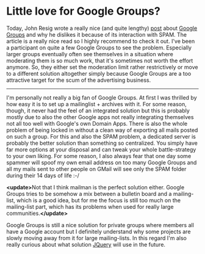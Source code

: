 # Little love for Google Groups?

Today, John Resig wrote a really nice (and quite lengthy) <a href="http://ejohn.org/blog/google-groups-is-dead/">post</a> about <a href="http://groups.google.com/">Google Groups</a> and why he dislikes it because of its interaction with SPAM. The article is a really nice read so I highly recommend to check it out. I've been a participant on quite a few Google Groups to see the problem. Especially larger groups eventually often see themselves in a situation where moderating them is so much work, that it's sometimes not worth the effort anymore. So, they either set the moderation limit rather restrictively or move to a different solution altogether simply because Google Groups are a too attractive target for the scum of the advertising business.

----------

I'm personally not really a big fan of Google Groups. At first I was thrilled by how easy it is to set up a mailinglist + archives with it. For some reason, though, it never had the feel of an integrated solution but this is probably mostly due to also the other Google apps not really integrating themselves not all too well with Google's own Domain Apps. There is also the whole problem of being locked in without a clean way of exporting all mails posted on such a group. For this and also the SPAM problem, a dedicated server is probably the better solution than something so centralized. You simply have far more options at your disposal and can tweak your whole battle-strategy to your own liking. For some reason, I also always fear that one day some spammer will spoof my own email address on too many Google Groups and all my mails sent to other people on GMail will see only the SPAM folder during their 14 days of life :-/

<strong>&lt;update&gt;</strong>Not that I think mailman is the perfect solution either. Google Groups tries to be somehow a mix between a bulletin board and a mailing-list, which is a good idea, but for me the focus is still too much on the mailing-list part, which has its problems when used for really large communities.<strong>&lt;/update&gt;</strong>

Google Groups is still a nice solution for private groups where members all have a Google account but I definitely understand why some projects are slowly moving away from it for large mailing-lists. In this regard I&#39;m also really curious about what solution <a href="http://jquery.com">JQuery</a> will use in the future.
